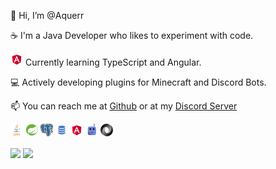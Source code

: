 👋 Hi, I’m @Aquerr

☕ I'm a Java Developer who likes to experiment with code.

<img height="20" src="https://github.com/github/explore/blob/main/topics/angular/angular.png?raw=true"/> Currently learning TypeScript and Angular.

💻 Actively developing plugins for Minecraft and Discord Bots.

📫 You can reach me at [Github](https://github.com/Aquerr/Aquerr/issues) or at my [Discord Server](https://github.com/Aquerr/Aquerr/issues)
  
<code><img height="20" src="https://github.com/github/explore/blob/main/topics/java/java.png?raw=true"/></code>
<code><img height="20" src="https://github.com/github/explore/blob/main/topics/spring/spring.png?raw=true"/></code>
<code><img height="20" src="https://github.com/github/explore/blob/main/topics/postgresql/postgresql.png?raw=true"/></code>
<code><img height="20" src="https://github.com/github/explore/blob/main/topics/sql/sql.png?raw=true"/></code>
<code><img height="20" src="https://github.com/github/explore/blob/main/topics/angular/angular.png?raw=true"/></code>
<code><img height="20" src="https://github.com/github/explore/blob/main/topics/discord-bots/discord-bots.png?raw=true"/></code>
<code><img height="20" src="https://github.com/github/explore/blob/main/topics/json/json.png?raw=true"/></code>
<div>
    <img align="center" src="https://github-readme-stats-qc3z7ftah-aquerr.vercel.app/api?username=aquerr&show_icons=true&theme=dark" />
    <img align="center" src="https://github-readme-stats-qc3z7ftah-aquerr.vercel.app/api/top-langs/?username=aquerr&layout=compact&theme=dark" />
</div>
